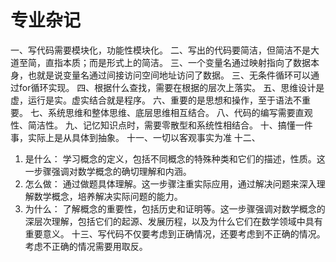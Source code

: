 # 专业杂记

一、写代码需要模块化，功能性模块化。
二、写出的代码要简洁，但简洁不是大道至简，直指本质；而是形式上的简洁。
三、一个变量名通过映射指向了数据本身，也就是说变量名通过间接访问空间地址访问了数据。
三、无条件循环可以通过for循环实现。
四、根据什么查找，需要在根据的层次上落实。
五、思维设计是虚，运行是实。虚实结合就是程序。
六、重要的是思想和操作，至于语法不重要。
七、系统思维和整体思维、底层思维相互结合。
八、代码的编写需要直观性、简洁性。
九、记忆知识点时，需要零散型和系统性相结合。
十、搞懂一件事，实际上是从具体到抽象。
十一、一切以客观事实为准
十二、
1. 是什么： 学习概念的定义，包括不同概念的特殊种类和它们的描述，性质。这一步骤强调对数学概念的确切理解和内涵。
2. 怎么做： 通过做题具体理解。这一步骤注重实际应用，通过解决问题来深入理解数学概念，培养解决实际问题的能力。
3. 为什么： 了解概念的重要性，包括历史和证明等。这一步骤强调对数学概念的深层次理解，包括它们的起源、发展历程，以及为什么它们在数学领域中具有重要意义。
十三、写代码不仅要考虑到正确情况，还要考虑到不正确的情况。考虑不正确的情况需要用取反。